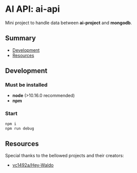 # AI API: ai-api

Mini project to handle data between **ai-project** and **mongodb**.

## Summary

- [Development](#development)
- [Resources](#resources)


## Development

### Must be installed

- **node** (>10.16.0 recommended)
- **npm**

### Start

```zsh
npm i
npm run debug
```

## Resources

Special thanks to the bellowed projects and their creators:

- [vc1492a/Hey-Waldo](https://github.com/vc1492a/Hey-Waldo)
